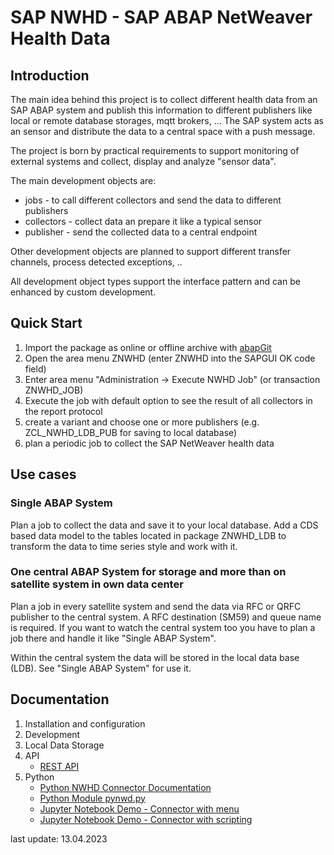 # SAP NWHD - SAP ABAP NetWeaver Health Data

## Introduction
The main idea behind this project is to collect different health data from an SAP ABAP system and publish this information to different publishers like local or remote database storages, mqtt brokers, ... The SAP system acts as an sensor and distribute the data to a central space with a push message.

The project is born by practical requirements to support monitoring of external systems and collect, display and analyze "sensor data". 

The main development objects are:
- jobs - to call different collectors and send the data to different publishers
- collectors - collect data an prepare it like a typical sensor
- publisher - send the collected data to a central endpoint

Other development objects are planned to support different transfer channels, process detected exceptions, ..

All development object types support the interface pattern and can be enhanced by custom development. 

## Quick Start

1. Import the package as online or offline archive with [abapGit](https://abapgit.org/)
2. Open the area menu ZNWHD (enter ZNWHD into the SAPGUI OK code field)
3. Enter area menu "Administration -> Execute NWHD Job" (or transaction ZNWHD_JOB)
4. Execute the job with default option to see the result of all collectors in the report protocol
5. create a variant and choose one or more publishers (e.g. ZCL_NWHD_LDB_PUB for saving to local database)
6. plan a periodic job to collect the SAP NetWeaver health data 

## Use cases

### Single ABAP System

Plan a job to collect the data and save it to your local database.
Add a CDS based data model to the tables located in package ZNWHD_LDB to transform the data to time series style and work with it.

### One central ABAP System for storage and more than on satellite system in own data center

Plan a job in every satellite system and send the data via RFC or QRFC publisher to the central system. A RFC destination (SM59) and queue name is required.
If you want to watch the central system too you have to plan a job there and handle it like "Single ABAP System".

Within the central system the data will be stored in the local data base (LDB). See "Single ABAP System" for use it.

## Documentation

1. Installation and configuration
2. Development
3. Local Data Storage
4. API
    - [REST API](doc/rest/rest_api.md)
5. Python
    - [Python NWHD Connector Documentation](doc/pynwd/pynwd.md)
    - [Python Module pynwd.py](pynwd/pynwhd.py)
    - [Jupyter Notebook Demo - Connector with menu](pynwd/DemoNWHDConnectorMenu.ipynb)
    - [Jupyter Notebook Demo - Connector with scripting](pynwd/DemoNWHDConnectorJupyter.ipynb)


last update: 13.04.2023